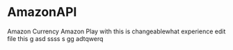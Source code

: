 # AmazonAPI
Amazon Currency
Amazon Play with
this is 
changeablewhat
experience
edit file
this
g
asd
ssss
s
gg
adtqwerq
